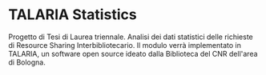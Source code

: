 ﻿# TALARIA Statistics
Progetto di Tesi di Laurea triennale.
Analisi dei dati statistici delle richieste di Resource Sharing Interbibliotecario.
Il modulo verrà implementato in TALARIA, un software open source ideato dalla Biblioteca del CNR dell'area di Bologna.
